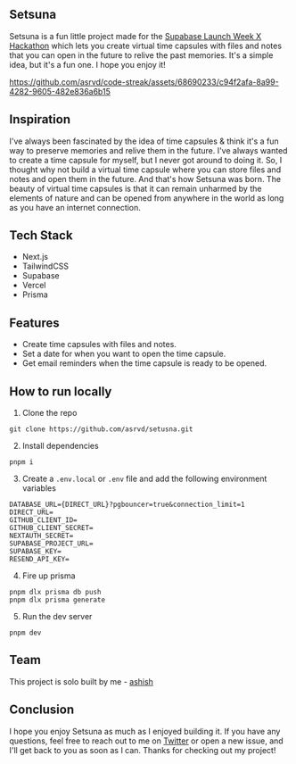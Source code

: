 ## Setsuna
Setsuna is a fun little project made for the [Supabase Launch Week X Hackathon](https://supabase.com/blog/supabase-hackathon-lwx) which lets you create virtual time capsules with files and notes that you can open in the future to relive the past memories. It's a simple idea, but it's a fun one. I hope you enjoy it!

https://github.com/asrvd/code-streak/assets/68690233/c94f2afa-8a99-4282-9605-482e836a6b15

## Inspiration
I've always been fascinated by the idea of time capsules  & think it's a fun way to preserve memories and relive them in the future. I've always wanted to create a time capsule for myself, but I never got around to doing it. So, I thought why not build a virtual time capsule where you can store files and notes and open them in the future. And that's how Setsuna was born. The beauty of virtual time capsules is that it can remain unharmed by the elements of nature and can be opened from anywhere in the world as long as you have an internet connection.

## Tech Stack
- Next.js
- TailwindCSS
- Supabase
- Vercel
- Prisma

## Features
- Create time capsules with files and notes.
- Set a date for when you want to open the time capsule.
- Get email reminders when the time capsule is ready to be opened.

## How to run locally
1. Clone the repo
```
git clone https://github.com/asrvd/setusna.git
```
2. Install dependencies
```
pnpm i
```
3. Create a `.env.local` or `.env` file and add the following environment variables
```
DATABASE_URL={DIRECT_URL}?pgbouncer=true&connection_limit=1
DIRECT_URL=
GITHUB_CLIENT_ID=
GITHUB_CLIENT_SECRET=
NEXTAUTH_SECRET=
SUPABASE_PROJECT_URL=
SUPABASE_KEY=
RESEND_API_KEY=
```
4. Fire up prisma
```
pnpm dlx prisma db push
pnpm dlx prisma generate
```
5. Run the dev server
```
pnpm dev
```

## Team
This project is solo built by me - [ashish](https://twitter.com/_asheeshh)

## Conclusion
I hope you enjoy Setsuna as much as I enjoyed building it. If you have any questions, feel free to reach out to me on [Twitter](https://twitter.com/_asheeshh) or open a new issue, and I'll get back to you as soon as I can. Thanks for checking out my project!
